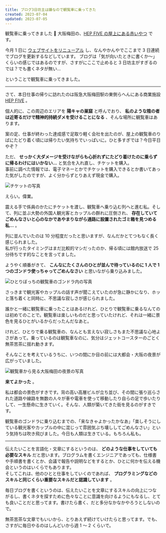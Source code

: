 ```yaml
---
title: ブログ3日坊主は嫌なので観覧車に乗ってきた
created: 2023-07-04
updated: 2023-07-05
---
```


観覧車に乗ってきました 🎡 大阪梅田の、[HEP FIVE の屋上にある赤いやつ](https://www.hepfive.jp/ferriswheel) です。

今月 1 日に [ウェブサイトをリニューアル](/blog/20230701/) し、なんやかんやでここまで 3 日連続でブログを更新するなどしています。 ブログは「気が向いたときに書くか～」くらいの感じではあるのですが、さすがにここで止めると 3 日坊主がすぎるのでは？でも書くネタが無い…

ということで観覧車に乗ってきました。

---

さて、本日仕事の帰りに訪れたのは阪急大阪梅田駅の東側らへんにある商業施設 [HEP FIVE](https://www.hepfive.jp/) 。

個人的に、この周辺のエリアを **陽キャの巣窟** と呼んでおり、 **私のような陰の者は近寄るだけで精神的持続ダメを受けることになる** 、そんな場所に観覧車はあります。

案の定、仕事が終わった達成感で足取り軽く会社を出たのが、屋上の観覧車のりばにたどり着く頃には帰りたい気持ちでいっぱいに。ひと多すぎでは？今日平日やぞ？

ただ、 **せっかく大ダメージを受けながらも心折れずにたどり着けたのに乗らずに帰るわけにはいかない…** と気合を入れ直し、チケットを購入。  
事前に調べた情報では、電子マネーとかでチケットを購入できるとか書いてあった気がしたのですが、よく分からずとりあえず現金で購入。

![チケットの写真](e5768a92-731a-46e1-ec3c-8ebe61324f00)

えらい。偉業。

震える手で係員のかたにチケットを渡し、観覧車へ乗り込む列へと進む私。そして、列に並ぶ大勢の外国人観光客とカップルの群れに圧倒され、 **存在していてごめんなさいと心のなかであやまりながら通路に設置されたゴミ箱を見つめる私…** 。

列に並んでいたのは 10 分程度だったと思いますが、なんだかとてつもなく長く感じられました。  
私が行ったタイミングはまだ比較的マシだったのか、帰る頃には館内放送で 25 分待ちです的なことを言ってました。

ようやく順番がきて、 **こんなにたくさんのひとが並んで待っているのに 1 人で 1 つのゴンドラ使っちゃってごめんなさい** と思いながら乗り込みました。

![ひとりぼっちの観覧車のゴンドラ内の写真](f6916419-e62a-4029-fc01-228676f1cf00)

さっきまで観光客やカップルの話す声が聞こえていたのが急に静かになり、ホッと落ち着くと同時に、不思議な寂しさが感じられました。

誰かと一緒に観覧車に乗ったことはあるけれど、ひとりで観覧車に乗るなんてのは初めてのことで。観覧車は楽しいものだと思っていたけれど、それは一緒に景色を見るひとがいるからだったんだなあと。

けれど、ひとりで乗る観覧車の、なんとも言えない寂しさもまた不思議な心地よさがあって。乗っているのは観覧車なのに、気分はジェットコースターのごとく無茶苦茶に揺れ動きます。

そんなことを考えているうちに、いつの間にか目の前には大都会・大阪の夜景が広がっていました。

![観覧車から見る大阪梅田の夜景の写真](a47388f5-8cf2-4726-84bf-b0e1fd8f3c00)

**来てよかった** 。

私は都会の景色がすきです。背の高い高層ビルが立ち並び、その間に張り巡らされた道路や線路を無数の人々が車や電車を使って移動したり自らの足で歩いたりして、一生懸命に生きていく。そんな、人類が築いてきた街を見るのがすきです。

観覧車のゴンドラに乗り込むまでの、「来なきゃよかったかなあ」「楽しそうにしている観光客やカップルの中に混じって雰囲気ぶち壊ししてごめんなさい」という気持ちは吹き飛びました。今日も人類は生きている。もちろん私も。

---

伝えたいことを言語化・文章にするというのは、 **どのような仕事をしていても必要なスキル** だと思います。ブログラムを書くエンジニアであっても、仕様書や手順書を書くとか、会議で報告や説明などをするとか、ひとに何かを伝える機会というのはいくらでもあります。  
そしてこれは、他のひとと仕事をしていくのであれば、 **プログラミングなどのスキルと同じくらい重要なスキルだと認識しています** 。

毎日ブログを書くというのは、伝えたいことを文章にするスキルの向上につながるし、書くネタを探すために色々なことに意識を向けるようにもなるし、とても良いことだと思ってます。書けたら書く、だと多分なかなかやろうとしないので。

無茶苦茶な文章でもいいから、とりあえず続けていけたらと思ってます。でも、さすがに毎日やるのはしんどいから週 1 ～ 2 くらいで。
